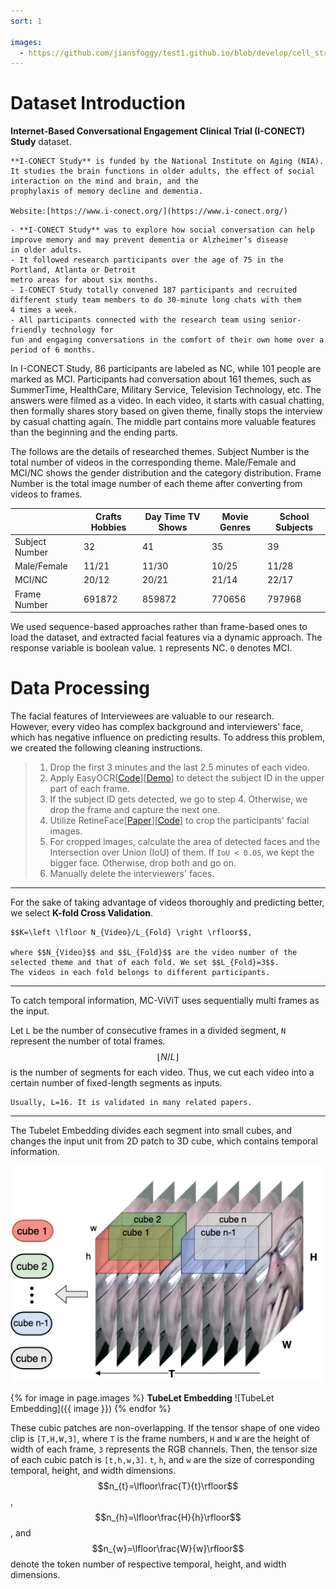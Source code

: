 ```yaml
---
sort: 1

images:
  - https://github.com/jiansfoggy/test1.github.io/blob/develop/cell_strct/ViViT-TE.png
---
```


# Dataset Introduction

**Internet-Based Conversational Engagement Clinical Trial (I-CONECT) Study** dataset. 

```note
**I-CONECT Study** is funded by the National Institute on Aging (NIA). 
It studies the brain functions in older adults, the effect of social interaction on the mind and brain, and the 
prophylaxis of memory decline and dementia.

Website:[https://www.i-conect.org/](https://www.i-conect.org/)
```

```note
- **I-CONECT Study** was to explore how social conversation can help improve memory and may prevent dementia or Alzheimer’s disease 
in older adults. 
- It followed research participants over the age of 75 in the Portland, Atlanta or Detroit
metro areas for about six months. 
- I-CONECT Study totally convened 187 participants and recruited different study team members to do 30-minute long chats with them 
4 times a week.
- All participants connected with the research team using senior-friendly technology for 
fun and engaging conversations in the comfort of their own home over a period of 6 months. 
```

In I-CONECT Study, 86 participants are labeled as NC, while 101 people are marked as MCI. Participants had conversation 
about 161 themes, such as SummerTime, HealthCare, Military Service, Television Technology, etc. 
The answers were filmed as a video. 
In each video, it starts with casual chatting, then formally shares story based on given theme, finally stops 
the interview by casual chatting again. 
The middle part contains more valuable features than the beginning and the ending parts. 

The follows are the details of researched themes. Subject Number is the total number of videos in the corresponding theme. 
Male/Female and MCI/NC shows the gender distribution and the category distribution. 
Frame Number is the total image number of each theme after converting from videos to frames.

|                | Crafts Hobbies | Day Time TV Shows | Movie Genres | School Subjects |
|----------------|----------------|-------------------|--------------|-----------------|
| Subject Number | 32             | 41                | 35           | 39              |
| Male/Female    | 11/21          | 11/30             | 10/25        | 11/28           |
| MCI/NC         | 20/12          | 20/21             | 21/14        | 22/17           |
| Frame Number   | 691872         | 859872            | 770656       | 797968          |

We used sequence-based approaches rather than frame-based ones to load the dataset, and extracted facial features via a 
dynamic approach. The response variable is boolean value. `1` represents NC. `0` denotes MCI.

# Data Processing

The facial features of Interviewees are valuable to our research.  
However, every video has complex background and interviewers' face, which has negative influence on predicting results.
To address this problem, we created the following cleaning instructions.

> 1. Drop the first 3 minutes and the last 2.5 minutes of each video. 
> 2. Apply EasyOCR[[Code](https://github.com/JaidedAI/EasyOCR)][[Demo](https://www.jaided.ai/easyocr/)] to detect the subject ID in the upper part of each frame.
> 3. If the subject ID gets detected, we go to step 4. Otherwise, we drop the frame and capture the next one.
> 4. Utilize RetineFace[[Paper](https://arxiv.org/abs/1905.00641)][[Code](https://github.com/serengil/retinaface)] to 
> crop the participants' facial images.
> 5. For cropped images, calculate the area of detected faces and the Intersection over Union (IoU) of them. If `IoU < 0.05`, 
> we kept the bigger face. Otherwise, drop both and go on.
> 6. Manually delete the interviewers' faces.

---

For the sake of taking advantage of videos thoroughly and predicting better, we select **K-fold Cross Validation**. 

```tip
$$K=\left \lfloor N_{Video}/L_{Fold} \right \rfloor$$,

where $$N_{Video}$$ and $$L_{Fold}$$ are the video number of the selected theme and that of each fold. We set $$L_{Fold}=3$$.
The videos in each fold belongs to different participants. 
```

---

To catch temporal information, MC-ViViT uses sequentially multi frames as the input. 

Let `L` be the number of consecutive frames in a divided segment, `N` represent the number of total frames.
$$\left \lfloor N/L \right \rfloor$$ is the number of segments for each video.
Thus, we cut each video into a certain number of fixed-length segments as inputs. 

```tip
Usually, L=16. It is validated in many related papers.
```

---

The Tubelet Embedding divides each segment into small cubes, and changes the input unit from 2D patch to 3D cube, 
which contains temporal information.

![ViViT](./ViViT-TE.png 'Backbone')

{% for image in page.images %}
**TubeLet Embedding**
![TubeLet Embedding]({{ image }})
{% endfor %}

These cubic patches are non-overlapping. 
If the tensor shape of one video clip is `[T,H,W,3]`, where `T` is the frame numbers, `H` and `W` are the height of 
width of each frame, `3` represents the RGB channels. 
Then, the tensor size of each cubic patch is `[t,h,w,3]`. 
`t`, `h`, and `w` are the size of corresponding temporal, height, and width dimensions. 
$$n_{t}=\lfloor\frac{T}{t}\rfloor$$, $$n_{h}=\lfloor\frac{H}{h}\rfloor$$, and $$n_{w}=\lfloor\frac{W}{w}\rfloor$$ denote 
the token number of respective temporal, height, and width dimensions.